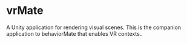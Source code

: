 # vrMate
A Unity application for rendering visual scenes. This is the companion application to behaviorMate that enables VR contexts..

